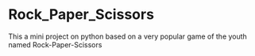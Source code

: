 # Rock_Paper_Scissors
This a mini project on python based on a very popular game of the youth named Rock-Paper-Scissors
